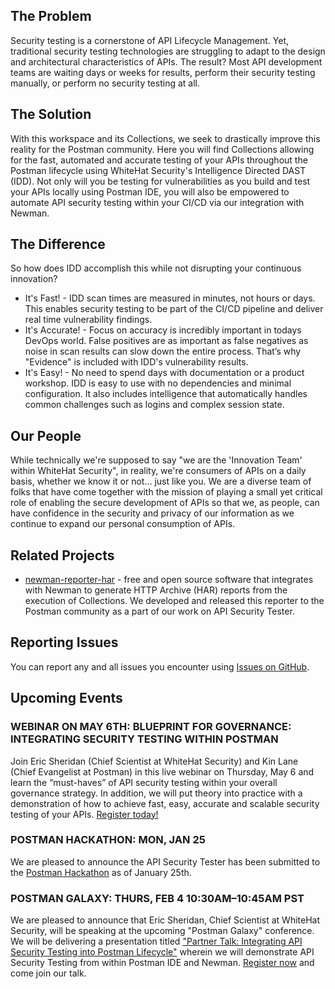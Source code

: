 ## The Problem

Security testing is a cornerstone of API Lifecycle Management. Yet, traditional security testing technologies are struggling to adapt to the design and architectural characteristics of APIs. The result? Most API development teams are waiting days or weeks for results, perform their security testing manually, or perform no security testing at all.

## The Solution

With this workspace and its Collections, we seek to drastically improve this reality for the Postman community. Here you will find Collections allowing for the fast, automated and accurate testing of your APIs throughout the Postman lifecycle using WhiteHat Security's Intelligence Directed DAST (IDD). Not only will you be testing for vulnerabilities as you build and test your APIs locally using Postman IDE, you will also be empowered to automate API security testing within your CI/CD via our integration with Newman.

## The Difference

So how does IDD accomplish this while not disrupting your continuous innovation?

* It's Fast! - IDD scan times are measured in minutes, not hours or days. This enables security testing to be part of the CI/CD pipeline and deliver real time vulnerability findings.
* It's Accurate! - Focus on accuracy is incredibly important in todays DevOps world. False positives are as important as false negatives as noise in scan results can slow down the entire process. That’s why "Evidence" is included with IDD's vulnerability results.
* It's Easy! - No need to spend days with documentation or a product workshop. IDD is easy to use with no dependencies and minimal configuration. It also includes intelligence that automatically handles common challenges such as logins and complex session state.

## Our People

While technically we're supposed to say "we are the 'Innovation Team' within WhiteHat Security", in reality, we're consumers of APIs on a daily basis, whether we know it or not... just like you. We are a diverse team of folks that have come together with the mission of playing a small yet critical role of enabling the secure development of APIs so that we, as people, can have confidence in the security and privacy of our information as we continue to expand our personal consumption of APIs.

## Related Projects

* [newman-reporter-har](https://www.npmjs.com/package/newman-reporter-har) - free and open source software that integrates with Newman to generate HTTP Archive (HAR) reports from the execution of Collections. We developed and released this reporter to the Postman community as a part of our work on API Security Tester.

## Reporting Issues

You can report any and all issues you encounter using [Issues on GitHub](https://github.com/whitehatsec-innovations/dast-postman-resources/issues).

## Upcoming Events

### WEBINAR ON MAY 6TH: BLUEPRINT FOR GOVERNANCE: INTEGRATING SECURITY TESTING WITHIN POSTMAN

Join Eric Sheridan (Chief Scientist at WhiteHat Security) and Kin Lane (Chief Evangelist at Postman) in this live webinar on Thursday, May 6 and learn the “must-haves” of API security testing within your overall governance strategy. In addition, we will put theory into practice with a demonstration of how to achieve fast, easy, accurate and scalable security testing of your APIs. [Register today!](https://info.whitehatsec.com/0521-WebinarWH-IntegrateAPITestingPostman.html)

### POSTMAN HACKATHON: MON, JAN 25

We are pleased to announce the API Security Tester has been submitted to the [Postman Hackathon](https://www.postman.com/postman-galaxy/postman-api-hack/) as of January 25th.

### POSTMAN GALAXY: THURS, FEB 4 10:30AM–10:45AM PST

We are pleased to announce that Eric Sheridan, Chief Scientist at WhiteHat Security, will be speaking at the upcoming "Postman Galaxy" conference. We will be delivering a presentation titled ["Partner Talk: Integrating API Security Testing into Postman Lifecycle"](https://www.postman.com/postman-galaxy/schedule/) wherein we will demonstrate API Security Testing from within Postman IDE and Newman. [Register now](https://www.postman.com/postman-galaxy/) and come join our talk.
